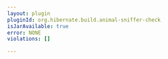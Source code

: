 ```yaml
---
layout: plugin
pluginId: org.hibernate.build.animal-sniffer-check
isJarAvailable: true
error: NONE
violations: []

---
```

